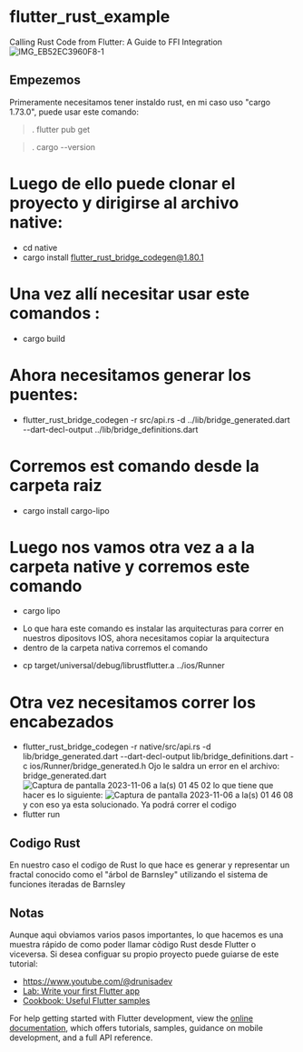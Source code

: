 # flutter_rust_example

Calling Rust Code from Flutter: A Guide to FFI Integration
![IMG_EB52EC3960F8-1](https://github.com/Tristan-2021/rust_flutter_example/assets/79274889/ca5b3b05-45b4-42ed-ae33-8cbeccff0a63)

## Empezemos 
Primeramente necesitamos tener instaldo rust, en mi caso uso "cargo 1.73.0", puede usar este comando: 
>. flutter pub get

>. cargo --version
# Luego de ello puede clonar el proyecto y dirigirse al archivo native: 
- cd native
- cargo install flutter_rust_bridge_codegen@1.80.1

# Una vez allí  necesitar usar este comandos : 
- cargo build
# Ahora necesitamos generar los puentes: 
- flutter_rust_bridge_codegen -r src/api.rs -d ../lib/bridge_generated.dart --dart-decl-output ../lib/bridge_definitions.dart
# Corremos est comando desde la carpeta raiz
- cargo install cargo-lipo
# Luego nos vamos otra vez a a la carpeta native  y corremos este comando
- cargo lipo
* Lo que hara este comando es instalar las arquitecturas para correr en nuestros dipositovs IOS, ahora necesitamos copiar la arquitectura
* dentro de la carpeta nativa corremos el comando 
- cp target/universal/debug/librustflutter.a ../ios/Runner
# Otra vez necesitamos correr los encabezados
- flutter_rust_bridge_codegen -r native/src/api.rs -d lib/bridge_generated.dart --dart-decl-output lib/bridge_definitions.dart -c ios/Runner/bridge_generated.h
Ojo le saldra un error en el archivo: bridge_generated.dart
![Captura de pantalla 2023-11-06 a la(s) 01 45 02](https://github.com/Tristan-2021/rust_flutter_example/assets/79274889/23a1c67b-5628-43e4-9eaf-6bb58f4bd4c5)
lo que tiene que hacer es lo siguiente:
![Captura de pantalla 2023-11-06 a la(s) 01 46 08](https://github.com/Tristan-2021/rust_flutter_example/assets/79274889/3bca2adc-12b8-4590-a556-83b29defce75)
y con eso ya esta solucionado.
Ya podrá correr el codigo
- flutter run
## Codigo Rust
En nuestro caso el codigo de Rust lo que hace es generar y representar un fractal conocido como el "árbol de Barnsley" utilizando el sistema de funciones iteradas de Barnsley
## Notas
Aunque aquì obviamos varios pasos importantes, lo que hacemos es una muestra rápido de como poder llamar còdigo Rust desde Flutter o viceversa. Si desea configuar su propio proyecto puede guiarse de este tutorial:
- https://www.youtube.com/@drunisadev
- [Lab: Write your first Flutter app](https://docs.flutter.dev/get-started/codelab)
- [Cookbook: Useful Flutter samples](https://docs.flutter.dev/cookbook)

For help getting started with Flutter development, view the
[online documentation](https://docs.flutter.dev/), which offers tutorials,
samples, guidance on mobile development, and a full API reference.
